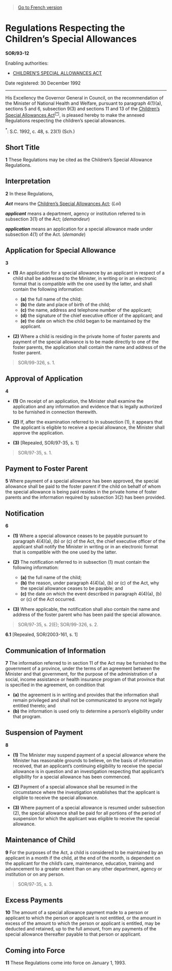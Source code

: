 > [Go to French version](/fr/Règlements/Décrets,%20ordonnances%20et%20règlements%20statutaires/93/12.md)

# Regulations Respecting the Children’s Special Allowances

**SOR/93-12**

Enabling authorities: 
- [CHILDREN’S SPECIAL ALLOWANCES ACT](/en/Acts/Statutes%20of%20Canada/1992/c.%2048,%20Sch..md)

Date registered: 30 December 1992

----------

His Excellency the Governor General in Council, on the recommendation of the Minister of National Health and Welfare, pursuant to paragraph 4(1)(a), sections 5 and 6, subsection 9(3) and sections 11 and 13 of the [Children’s Special Allowances Act](/en/Acts/Statutes%20of%20Canada/1992/c.%2048,%20Sch..md)<sup><a href='#fn_SOR-93-12_e_hq_6243'>[*]</a></sup>, is pleased hereby to make the annexed Regulations respecting the children’s special allowances.

<a name='fn_SOR-93-12_e_hq_6243'><sup>*</sup></a>: S.C. 1992, c. 48, s. 23(1) (Sch.)<br />




## Short Title


**1** These Regulations may be cited as the Children’s Special Allowance Regulations.




## Interpretation


**2** In these Regulations,

***Act*** means the [Children’s Special Allowances Act](/en/Acts/Statutes%20of%20Canada/1992/c.%2048,%20Sch..md); (*Loi*)

***applicant*** means a department, agency or institution referred to in subsection 3(1) of the Act; (*demandeur*)

***application*** means an application for a special allowance made under subsection 4(1) of the Act. (*demande*)




## Application for Special Allowance


**3** 

- **(1)** An application for a special allowance by an applicant in respect of a child shall be addressed to the Minister, in writing or in an electronic format that is compatible with the one used by the latter, and shall contain the following information:
	- **(a)** the full name of the child;
	- **(b)** the date and place of birth of the child;
	- **(c)** the name, address and telephone number of the applicant;
	- **(d)** the signature of the chief executive officer of the applicant; and
	- **(e)** the date on which the child began to be maintained by the applicant.

- **(2)** Where a child is residing in the private home of foster parents and payment of the special allowance is to be made directly to one of the foster parents, the application shall contain the name and address of the foster parent.
> SOR/99-326, s. 1.





## Approval of Application


**4** 

- **(1)** On receipt of an application, the Minister shall examine the application and any information and evidence that is legally authorized to be furnished in connection therewith.

- **(2)** If, after the examination referred to in subsection (1), it appears that the applicant is eligible to receive a special allowance, the Minister shall approve the application.

- **(3)** [Repealed, SOR/97-35, s. 1]
> SOR/97-35, s. 1.





## Payment to Foster Parent


**5** Where payment of a special allowance has been approved, the special allowance shall be paid to the foster parent if the child on behalf of whom the special allowance is being paid resides in the private home of foster parents and the information required by subsection 3(2) has been provided.




## Notification


**6** 

- **(1)** Where a special allowance ceases to be payable pursuant to paragraph 4(4)(a), (b) or (c) of the Act, the chief executive officer of the applicant shall notify the Minister in writing or in an electronic format that is compatible with the one used by the latter.

- **(2)** The notification referred to in subsection (1) must contain the following information:
	- **(a)** the full name of the child;
	- **(b)** the reason, under paragraph 4(4)(a), (b) or (c) of the Act, why the special allowance ceases to be payable; and
	- **(c)** the date on which the event described in paragraph 4(4)(a), (b) or (c) of the Act occurred.

- **(3)** Where applicable, the notification shall also contain the name and address of the foster parent who has been paid the special allowance.
> SOR/97-35, s. 2(E); SOR/99-326, s. 2.




**6.1** [Repealed, SOR/2003-161, s. 1]




## Communication of Information


**7** The information referred to in section 11 of the Act may be furnished to the government of a province, under the terms of an agreement between the Minister and that government, for the purpose of the administration of a social, income assistance or health insurance program of that province that is specified in the agreement, on condition that
- **(a)** the agreement is in writing and provides that the information shall remain privileged and shall not be communicated to anyone not legally entitled thereto; and
- **(b)** the information is used only to determine a person’s eligibility under that program.




## Suspension of Payment


**8** 

- **(1)** The Minister may suspend payment of a special allowance where the Minister has reasonable grounds to believe, on the basis of information received, that an applicant’s continuing eligibility to receive the special allowance is in question and an investigation respecting that applicant’s eligibility for a special allowance has been commenced.

- **(2)** Payment of a special allowance shall be resumed in the circumstance where the investigation establishes that the applicant is eligible to receive the special allowance.

- **(3)** Where payment of a special allowance is resumed under subsection (2), the special allowance shall be paid for all portions of the period of suspension for which the applicant was eligible to receive the special allowance.




## Maintenance of Child


**9** For the purposes of the Act, a child is considered to be maintained by an applicant in a month if the child, at the end of the month, is dependent on the applicant for the child’s care, maintenance, education, training and advancement to a greater extent than on any other department, agency or institution or on any person.
> SOR/97-35, s. 3.





## Excess Payments


**10** The amount of a special allowance payment made to a person or applicant to which the person or applicant is not entitled, or the amount in excess of the amount to which the person or applicant is entitled, may be deducted and retained, up to the full amount, from any payments of the special allowance thereafter payable to that person or applicant.




## Coming into Force


**11** These Regulations come into force on January 1, 1993.


